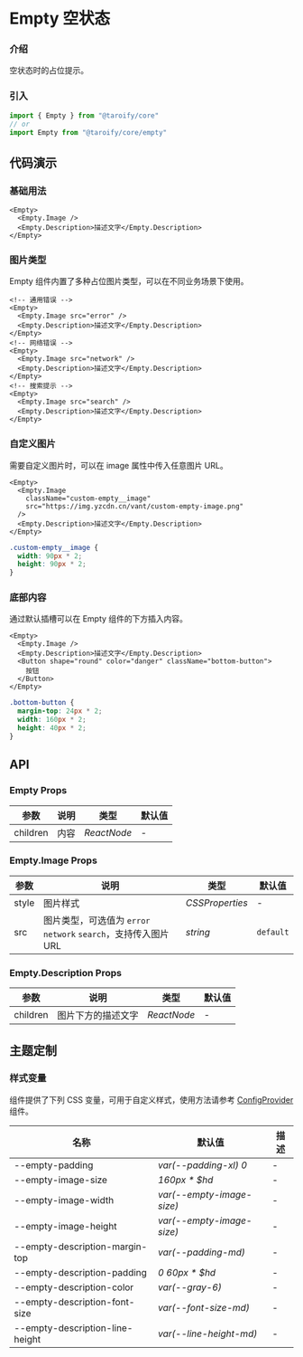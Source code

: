 # Empty 空状态

### 介绍

空状态时的占位提示。

### 引入

```ts
import { Empty } from "@taroify/core"
// or
import Empty from "@taroify/core/empty"
```

## 代码演示

### 基础用法

```tsx
<Empty>
  <Empty.Image />
  <Empty.Description>描述文字</Empty.Description>
</Empty>
```

### 图片类型

Empty 组件内置了多种占位图片类型，可以在不同业务场景下使用。

```tsx
<!-- 通用错误 -->
<Empty>
  <Empty.Image src="error" />
  <Empty.Description>描述文字</Empty.Description>
</Empty>
<!-- 网络错误 -->
<Empty>
  <Empty.Image src="network" />
  <Empty.Description>描述文字</Empty.Description>
</Empty>
<!-- 搜索提示 -->
<Empty>
  <Empty.Image src="search" />
  <Empty.Description>描述文字</Empty.Description>
</Empty>
```

### 自定义图片

需要自定义图片时，可以在 image 属性中传入任意图片 URL。

```tsx
<Empty>
  <Empty.Image
    className="custom-empty__image"
    src="https://img.yzcdn.cn/vant/custom-empty-image.png"
  />
  <Empty.Description>描述文字</Empty.Description>
</Empty>
```

```scss
.custom-empty__image {
  width: 90px * 2;
  height: 90px * 2;
}
```

### 底部内容

通过默认插槽可以在 Empty 组件的下方插入内容。

```tsx
<Empty>
  <Empty.Image />
  <Empty.Description>描述文字</Empty.Description>
  <Button shape="round" color="danger" className="bottom-button">
    按钮
  </Button>
</Empty>
```

```scss
.bottom-button {
  margin-top: 24px * 2;
  width: 160px * 2;
  height: 40px * 2;
}
```

## API

### Empty Props

| 参数       | 说明  | 类型          | 默认值 |
|----------|-----|-------------|-----|
| children | 内容  | _ReactNode_ | -   |

### Empty.Image Props

| 参数    | 说明                                              | 类型              | 默认值       |
|-------|-------------------------------------------------|-----------------|-----------|
| style | 图片样式                                            | _CSSProperties_ | -         |
| src   | 图片类型，可选值为 `error` `network` `search`，支持传入图片 URL | _string_        | `default` |

### Empty.Description Props

| 参数       | 说明        | 类型          | 默认值 |
|----------|-----------|-------------|-----|
| children | 图片下方的描述文字 | _ReactNode_ | -   |

## 主题定制

### 样式变量

组件提供了下列 CSS 变量，可用于自定义样式，使用方法请参考 [ConfigProvider](/components/config-provider/) 组件。

| 名称                              | 默认值                       | 描述  |
|---------------------------------|---------------------------|-----|
| --empty-padding                 | _var(--padding-xl) 0_     | -   |
| --empty-image-size              | _160px * $hd_             | -   |
| --empty-image-width             | _var(--empty-image-size)_ | -   |
| --empty-image-height            | _var(--empty-image-size)_ | -   |
| --empty-description-margin-top  | _var(--padding-md)_       | -   |
| --empty-description-padding     | _0 60px * $hd_            | -   |
| --empty-description-color       | _var(--gray-6)_           | -   |
| --empty-description-font-size   | _var(--font-size-md)_     | -   |
| --empty-description-line-height | _var(--line-height-md)_   | -   |
